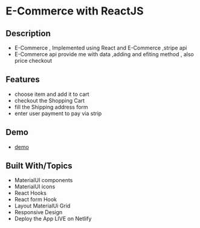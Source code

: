 # E-Commerce with ReactJS

## Description

- E-Commerce , Implemented using React and E-Commerce ,stripe api
- E-Commerce api provide me with data ,adding and efiting method , also price checkout

## Features

- choose item and add it to cart
- checkout the Shopping Cart
- fill the Shipping address form
- enter user payment to pay via strip

## Demo

- [demo](https://prismatic-daifuku-97c98c.netlify.app/)

## Built With/Topics

- MaterialUI components
- MaterialUI icons
- React Hooks
- React form Hook
- Layout MaterialUi Grid
- Responsive Design
- Deploy the App LIVE on Netlify
